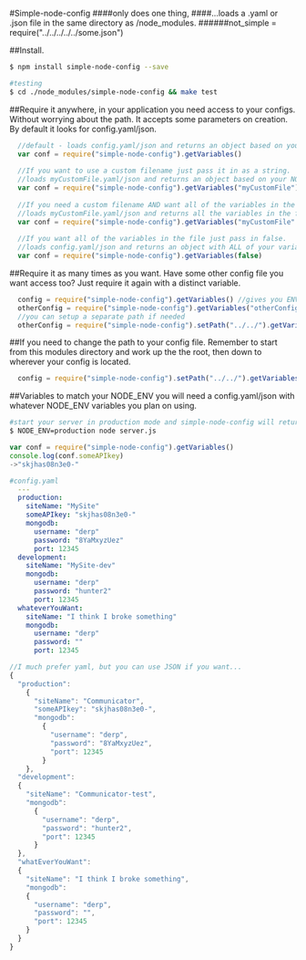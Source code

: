 #Simple-node-config 
####only does one thing, 
####...loads a .yaml or .json file in the same directory as /node_modules.
######not_simple = require("../../../../../some.json")

##Install.
```bash
$ npm install simple-node-config --save

#testing
$ cd ./node_modules/simple-node-config && make test
```
##Require it anywhere,
in your application you need access to your configs. Without worrying about the path.
It accepts some parameters on creation. By default it looks for config.yaml/json.

```javascript
  //default - loads config.yaml/json and returns an object based on your NODE_ENV variable
  var conf = require("simple-node-config").getVariables() 
  
  //If you want to use a custom filename just pass it in as a string.
  //loads myCustomFile.yaml/json and returns an object based on your NODE_ENV variable
  var conf = require("simple-node-config").getVariables("myCustomFile") 
  
  //If you need a custom filename AND want all of the variables in the file.
  //loads myCustomFile.yaml/json and returns all the variables in the file
  var conf = require("simple-node-config").getVariables("myCustomFile" , false) 
  
  //If you want all of the variables in the file just pass in false.
  //loads config.yaml/json and returns an object with ALL of your variables.
  var conf = require("simple-node-config").getVariables(false)
```

##Require it as many times as you want. 
Have some other config file you want access too? Just require it again with a distinct variable.
```javascript
  config = require("simple-node-config").getVariables() //gives you ENV dependant object
  otherConfig = require("simple-node-config").getVariables("otherConfig",false) //gives entire object
  //you can setup a separate path if needed
  otherConfig = require("simple-node-config").setPath("../../").getVariables("otherConfig")
```

##If you need to change the path to your config file.
Remember to start from this modules directory and work up the the root, then down to
wherever your config is located.

```javascript
  config = require("simple-node-config").setPath("../../").getVariables()
```

##Variables to match your NODE_ENV 
you will need a config.yaml/json with whatever NODE_ENV variables you plan on using.

```bash
#start your server in production mode and simple-node-config will return the production object.
$ NODE_ENV=production node server.js
```
```javascript
var conf = require("simple-node-config").getVariables()
console.log(conf.someAPIkey)
->"skjhas08n3e0-"
```
```yaml
#config.yaml
  ---
  production:
    siteName: "MySite"
    someAPIkey: "skjhas08n3e0-"
    mongodb:
      username: "derp"
      password: "8YaMxyzUez"
      port: 12345
  development:
    siteName: "MySite-dev"
    mongodb:
      username: "derp"
      password: "hunter2"
      port: 12345
  whateverYouWant:
    siteName: "I think I broke something"
    mongodb:
      username: "derp"
      password: ""
      port: 12345
```

```javascript
//I much prefer yaml, but you can use JSON if you want...
{
  "production":
    {
      "siteName": "Communicator",
      "someAPIkey": "skjhas08n3e0-",
      "mongodb":
        {
          "username": "derp",
          "password": "8YaMxyzUez",
          "port": 12345
        }
    },
  "development":
  {
    "siteName": "Communicator-test",
    "mongodb":
      {
        "username": "derp",
        "password": "hunter2",
        "port": 12345
      }
  },
  "whatEverYouWant":
  {
    "siteName": "I think I broke something",
    "mongodb":
    {
      "username": "derp",
      "password": "",
      "port": 12345
    }
  }
}
```

